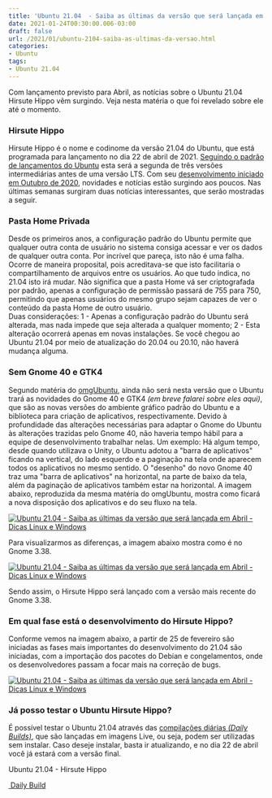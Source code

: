```yaml
---
title: 'Ubuntu 21.04  - Saiba as últimas da versão que será lançada em Abril'
date: 2021-01-24T00:30:00.006-03:00
draft: false
url: /2021/01/ubuntu-2104-saiba-as-ultimas-da-versao.html
categories:
- Ubuntu
tags: 
- Ubuntu 21.04
---
```



Com lançamento previsto para Abril, as notícias sobre o Ubuntu 21.04 Hirsute Hippo vêm surgindo. Veja nesta matéria o que foi revelado sobre ele até o momento.

  
  
  
  
  
  

### Hirsute Hippo

  
Hirsute Hippo é o nome e codinome da versão 21.04 do Ubuntu, que está programada para lançamento no dia 22 de abril de 2021. [Seguindo o padrão de lançamentos do Ubuntu](https://info.wsouza.com.br/2019/03/ubuntu-como-funciona-politica-de-seu-ciclo-de-vida.html) esta será a segunda de três versões intermediárias antes de uma versão LTS. Com seu [desenvolvimento iniciado em Outubro de 2020](https://info.wsouza.com.br/2020/10/ubuntu2104-nome-revelado-e-desenvolvimento-iniciado.html), novidades e notícias estão surgindo aos poucos. Nas últimas semanas surgiram duas notícias interessantes, que serão mostradas a seguir.  
  

### Pasta Home Privada

  
Desde os primeiros anos, a configuração padrão do Ubuntu permite que qualquer outra conta de usuário no sistema consiga acessar e ver os dados de qualquer outra conta. Por incrível que pareça, isto não é uma falha. Ocorre de maneira proposital, pois acreditava-se que isto facilitaria o compartilhamento de arquivos entre os usuários. Ao que tudo indica, no 21.04 isto irá mudar. Não significa que a pasta Home vá ser criptografada por padrão, apenas a configuração de permissão passará de 755 para 750, permitindo que apenas usuários do mesmo grupo sejam capazes de ver o conteúdo da pasta Home de outro usuário.  
Duas considerações: 1 - Apenas a configuração padrão do Ubuntu será alterada, mas nada impede que seja alterada a qualquer momento; 2 - Esta alteração ocorrerá apenas em novas instalações. Se você chegou ao Ubuntu 21.04 por meio de atualização do 20.04 ou 20.10, não haverá mudança alguma.  
  

### Sem Gnome 40 e GTK4

  
Segundo matéria do [omgUbuntu](https://www.omgubuntu.co.uk/2021/01/why-ubuntu-21-04-wont-include-gnome-40-or-gtk4), ainda não será nesta versão que o Ubuntu trará as novidades do Gnome 40 e GTK4 _(em breve falarei sobre eles aqui)_, que são as novas versões do ambiente gráfico padrão do Ubuntu e a biblioteca para criação de aplicativos, respectivamente. Devido à profundidade das alterações necessárias para adaptar o Gnome do Ubuntu às alterações trazidas pelo Gnome 40, não haveria tempo hábil para a equipe de desenvolvimento trabalhar nelas. Um exemplo: Há algum tempo, desde quando utilizava o Unity, o Ubuntu adotou a "barra de aplicativos" ficando na vertical, do lado esquerdo e a paginação na tela onde aparecem todos os aplicativos no mesmo sentido. O "desenho" do novo Gnome 40 traz uma "barra de aplicativos" na horizontal, na parte de baixo da tela, além da paginação de aplicativos também estar na horizontal. A imagem abaixo, reproduzida da mesma matéria do omgUbuntu, mostra como ficará a nova disposição dos aplicativos e do seu fluxo na tela.

[![Ubuntu 21.04  - Saiba as últimas da versão que será lançada em Abril - Dicas Linux e Windows](https://1.bp.blogspot.com/-BES0ke-GjYo/YAmpNJ-adtI/AAAAAAAARjc/_kvk3t_O1us98iBvtdEhTdli08K8scU2QCNcBGAsYHQ/w640-h384/gnome-40-design-gif.gif "Ubuntu 21.04  - Saiba as últimas da versão que será lançada em Abril - Dicas Linux e Windows")](https://1.bp.blogspot.com/-BES0ke-GjYo/YAmpNJ-adtI/AAAAAAAARjc/_kvk3t_O1us98iBvtdEhTdli08K8scU2QCNcBGAsYHQ/s840/gnome-40-design-gif.gif)

Para visualizarmos as diferenças, a imagem abaixo mostra como é no Gnome 3.38.

[![Ubuntu 21.04  - Saiba as últimas da versão que será lançada em Abril - Dicas Linux e Windows](https://1.bp.blogspot.com/-T0SEsQ6GZuw/YAy4fCwWEZI/AAAAAAAARk4/uMF80tcnVeQQl2dDYI-1euZFM0Gaig-jACNcBGAsYHQ/w640-h324/Peek%2B23-01-2021_Reduzido.gif "Ubuntu 21.04  - Saiba as últimas da versão que será lançada em Abril - Dicas Linux e Windows")](https://1.bp.blogspot.com/-T0SEsQ6GZuw/YAy4fCwWEZI/AAAAAAAARk4/uMF80tcnVeQQl2dDYI-1euZFM0Gaig-jACNcBGAsYHQ/s1364/Peek%2B23-01-2021_Reduzido.gif)

Sendo assim, o Hirsute Hippo será lançado com a versão mais recente do Gnome 3.38.  
  

### Em qual fase está o desenvolvimento do Hirsute Hippo?

  
Conforme vemos na imagem abaixo, a partir de 25 de fevereiro são iniciadas as fases mais importantes do desenvolvimento do 21.04 são iniciadas, com a importação dos pacotes do Debian e congelamentos, onde os desenvolvedores passam a focar mais na correção de bugs.  
  

[![Ubuntu 21.04  - Saiba as últimas da versão que será lançada em Abril - Dicas Linux e Windows](https://1.bp.blogspot.com/-ao4cqlEozDo/YAzb9BDnSGI/AAAAAAAARlI/KKjMkRJPL8UJlhGVmLt_J9wPO80qRDNzwCNcBGAsYHQ/w400-h280/21.04_01.png "Ubuntu 21.04  - Saiba as últimas da versão que será lançada em Abril - Dicas Linux e Windows")](https://1.bp.blogspot.com/-ao4cqlEozDo/YAzb9BDnSGI/AAAAAAAARlI/KKjMkRJPL8UJlhGVmLt_J9wPO80qRDNzwCNcBGAsYHQ/s410/21.04_01.png)

  

### Já posso testar o Ubuntu Hirsute Hippo?

  
É possível testar o Ubuntu 21.04 através das [compilações diárias _(Daily Builds)_](https://info.wsouza.com.br/2020/11/daily-builds-do-ubuntu-2104-liberadas.html), que são lançadas em imagens Live, ou seja, podem ser utilizadas sem instalar. Caso deseje instalar, basta ir atualizando, e no dia 22 de abril você já estará com a versão final.  
  

Ubuntu 21.04 - Hirsute Hippo

[ Daily Build](https://cdimage.ubuntu.com/daily-live/current/hirsute-desktop-amd64.iso)
